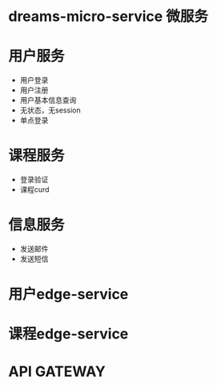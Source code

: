 # dreams-micro-service 微服务

# 用户服务
- 用户登录
- 用户注册
- 用户基本信息查询
- 无状态，无session
- 单点登录

# 课程服务
- 登录验证
- 课程curd

# 信息服务
- 发送邮件
- 发送短信

# 用户edge-service

# 课程edge-service

# API GATEWAY